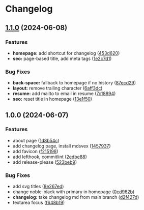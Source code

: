 # Changelog

## [1.1.0](https://github.com/kettei-sproutty/personal-website/compare/v1.0.0...v1.1.0) (2024-06-08)


### Features

* **homepage:** add shortcut for changelog ([453d620](https://github.com/kettei-sproutty/personal-website/commit/453d620b7cb7b7988f9eff820d2236450aa0332d))
* **seo:** page-based title, add meta tags ([1e2c7d1](https://github.com/kettei-sproutty/personal-website/commit/1e2c7d119adaf874f5876bf221cfc786f0c93bc1))


### Bug Fixes

* **back-space:** fallback to homepage if no history ([87ecd29](https://github.com/kettei-sproutty/personal-website/commit/87ecd2907163bfa4a614764ccef5bcf572efe2e7))
* **layout:** remove trailing character ([6aff3dc](https://github.com/kettei-sproutty/personal-website/commit/6aff3dcdbbaa42e6bf7942a542d527304fbdcc86))
* **resume:** add mailto to email in resume ([7c18894](https://github.com/kettei-sproutty/personal-website/commit/7c18894269b735d4f0f160626dff4024282eea7c))
* **seo:** reset title in homepage ([13e1f50](https://github.com/kettei-sproutty/personal-website/commit/13e1f5039ed3d888fee8c6757fbddbf8c117c315))

## 1.0.0 (2024-06-07)


### Features

* about page ([1d8b54c](https://github.com/kettei-sproutty/personal-website/commit/1d8b54c4d91bef158a1fa022ab611eb8c95a5b2b))
* add changelog page, install mdsvex ([1457937](https://github.com/kettei-sproutty/personal-website/commit/1457937b5cbfd1ba00aa5b5db864489ee84f019d))
* add favicon ([f215198](https://github.com/kettei-sproutty/personal-website/commit/f215198ffa5be950ba50aba2a33444f227a28644))
* add lefthook, commitlint ([2edbe88](https://github.com/kettei-sproutty/personal-website/commit/2edbe8877b7affa032620ee3d51c481bfdcfb461))
* add release-please ([523beb9](https://github.com/kettei-sproutty/personal-website/commit/523beb95e0802cd5ec274ebddc702fd0fbb12f6b))


### Bug Fixes

* add svg titles ([8e267ed](https://github.com/kettei-sproutty/personal-website/commit/8e267edd1c590cc5e50f470b59d3e57541b221d9))
* change noble-black with primary in homepage ([0cd962b](https://github.com/kettei-sproutty/personal-website/commit/0cd962bdde5ea44d15cc8c0c03ead89b32d302df))
* **changelog:** take changelog md from main branch ([d2f427d](https://github.com/kettei-sproutty/personal-website/commit/d2f427dc65134c1c588fab7fb906e58733118c92))
* textarea focus ([f648b19](https://github.com/kettei-sproutty/personal-website/commit/f648b1974d6ecbd29845d8dc62eb855c38766ade))
